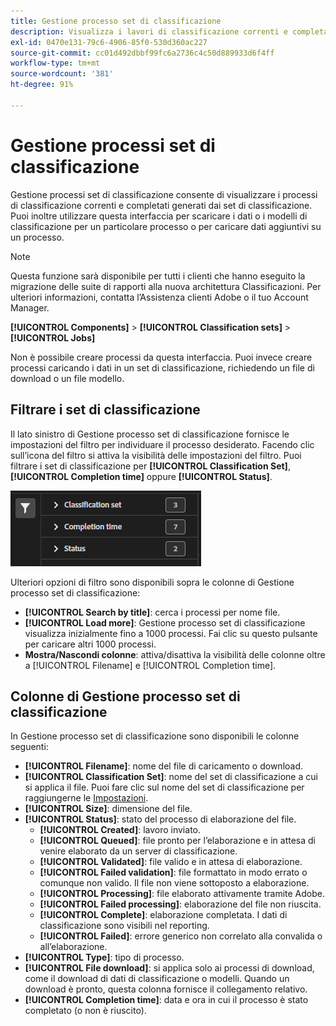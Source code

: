 ```yaml
---
title: Gestione processo set di classificazione
description: Visualizza i lavori di classificazione correnti e completati generati dai set di classificazione.
exl-id: 0470e131-79c6-4906-85f0-530d360ac227
source-git-commit: cc01d492dbbf99fc6a2736c4c50d889933d6f4ff
workflow-type: tm+mt
source-wordcount: '381'
ht-degree: 91%

---
```


# Gestione processi set di classificazione

Gestione processi set di classificazione consente di visualizzare i processi di classificazione correnti e completati generati dai set di classificazione. Puoi inoltre utilizzare questa interfaccia per scaricare i dati o i modelli di classificazione per un particolare processo o per caricare dati aggiuntivi su un processo.

>[!NOTE]
>
>Questa funzione sarà disponibile per tutti i clienti che hanno eseguito la migrazione delle suite di rapporti alla nuova architettura Classificazioni. Per ulteriori informazioni, contatta l’Assistenza clienti Adobe o il tuo Account Manager.

**[!UICONTROL Components]** > **[!UICONTROL Classification sets]** > **[!UICONTROL Jobs]**

Non è possibile creare processi da questa interfaccia. Puoi invece creare processi caricando i dati in un set di classificazione, richiedendo un file di download o un file modello.

## Filtrare i set di classificazione

Il lato sinistro di Gestione processo set di classificazione fornisce le impostazioni del filtro per individuare il processo desiderato. Facendo clic sull’icona del filtro si attiva la visibilità delle impostazioni del filtro. Puoi filtrare i set di classificazione per **[!UICONTROL Classification Set]**, **[!UICONTROL Completion time]** oppure **[!UICONTROL Status]**.

![Filtri di processo per set di classificazione](../assets/classification-set-job-filters.png)

Ulteriori opzioni di filtro sono disponibili sopra le colonne di Gestione processo set di classificazione:

* **[!UICONTROL Search by title]**: cerca i processi per nome file.
* **[!UICONTROL Load more]**: Gestione processo set di classificazione visualizza inizialmente fino a 1000 processi. Fai clic su questo pulsante per caricare altri 1000 processi.
* **Mostra/Nascondi colonne**: attiva/disattiva la visibilità delle colonne oltre a [!UICONTROL Filename] e [!UICONTROL Completion time].

## Colonne di Gestione processo set di classificazione

In Gestione processo set di classificazione sono disponibili le colonne seguenti:

* **[!UICONTROL Filename]**: nome del file di caricamento o download.
* **[!UICONTROL Classification Set]**: nome del set di classificazione a cui si applica il file. Puoi fare clic sul nome del set di classificazione per raggiungerne le [Impostazioni](settings.md).
* **[!UICONTROL Size]**: dimensione del file.
* **[!UICONTROL Status]**: stato del processo di elaborazione del file.
   * **[!UICONTROL Created]**: lavoro inviato.
   * **[!UICONTROL Queued]**: file pronto per l’elaborazione e in attesa di venire elaborato da un server di classificazione.
   * **[!UICONTROL Validated]**: file valido e in attesa di elaborazione.
   * **[!UICONTROL Failed validation]**: file formattato in modo errato o comunque non valido. Il file non viene sottoposto a elaborazione.
   * **[!UICONTROL Processing]**: file elaborato attivamente tramite Adobe.
   * **[!UICONTROL Failed processing]**: elaborazione del file non riuscita.
   * **[!UICONTROL Complete]**: elaborazione completata. I dati di classificazione sono visibili nel reporting.
   * **[!UICONTROL Failed]**: errore generico non correlato alla convalida o all’elaborazione.
* **[!UICONTROL Type]**: tipo di processo.
* **[!UICONTROL File download]**: si applica solo ai processi di download, come il download di dati di classificazione o modelli. Quando un download è pronto, questa colonna fornisce il collegamento relativo.
* **[!UICONTROL Completion time]**: data e ora in cui il processo è stato completato (o non è riuscito).
